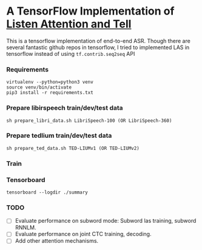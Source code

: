 # A TensorFlow Implementation of [Listen Attention and Tell](https://arxiv.org/abs/1508.01211)

This is a tensorflow implementation of end-to-end ASR. Though there are several fantastic github repos in tensorflow, I tried to implemented LAS in tensorflow instead of using `tf.contrib.seq2seq` API

### Requirements
```
virtualenv --python=python3 venv
source venv/bin/activate
pip3 install -r requirements.txt
```

### Prepare libirspeech train/dev/test data
```
sh prepare_libri_data.sh LibriSpeech-100 (OR LibriSpeech-360)
```

### Prepare tedlium train/dev/test data
```
sh prepare_ted_data.sh TED-LIUMv1 (OR TED-LIUMv2)
```
### Train

### Tensorboard
```
tensorboard --logdir ./summary
```

### TODO
- [ ] Evaluate performance on subword mode: Subword las training, subword RNNLM. 
- [ ] Evaluate performance on joint CTC training, decoding.
- [ ] Add other attention mechanisms.
